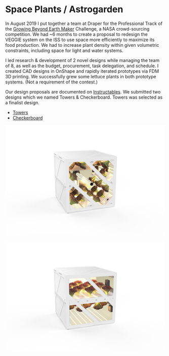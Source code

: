 # Space Plants / Astrogarden

In August 2019 I put together a team at Draper for the Professional Track of the [Growing Beyond Earth Maker](https://www.instructables.com/contest/beyondEarth/) Challenge, a NASA crowd-sourcing competition. We had ~6 months to create a proposal to redesign the VEGGIE system on the ISS to use space more efficiently to maximize its food production. We had to increase plant density within given volumetric constraints, including space for light and water systems.

I led research & development of 2 novel designs while managing the team of 8, as well as the budget, procurement, task delegation, and schedule.
I created CAD designs in OnShape and rapidly iterated prototypes via FDM 3D printing. We successfully grew some lettuce plants in both prototype systems. (Not a requirement of the contest.)


Our design proposals are documented on [Instructables](https://www.instructables.com/member/Draper+AstroGarden+Team/). We submitted two designs which we named Towers & Checkerboard. Towers was selected as a finalist design.
- [Towers](https://www.instructables.com/Towers-AstroGarden/)
- [Checkerboard](https://www.instructables.com/Checkerboard-AstroGarden/)
  
![The towers design](Towers.png)

![The checkerboard design](Checkerboard.png)
